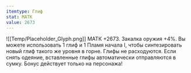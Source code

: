 ```yaml
---
itemtype: Глиф
stat: МАТК 
value: 2673
---
```

![[Temp/Placeholder_Glyph.png]]
МАТК +2673. Закалка оружия +4%. Вы можете использовать 1 глиф и 1 Пламя начала I, чтобы синтезировать новый глиф такого же уровня в горне. Глифы не расходуются. Если снять одеяние, вставленные глифы автоматически отправляются в сумку. Бонус действует только на персонажа!
